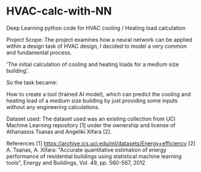 # HVAC-calc-with-NN
Deep Learning python code for HVAC cooling / Heating load calculation

Project Scope:
The project examines how a neural network can be applied within a design task of HVAC design, I decided to model a very common and fundamental process.

‘The initial calculation of cooling and heating loads for a medium size building’.

So the task became:

How to create a tool (trained AI model), which can predict the cooling and heating load of a medium size building by just providing some inputs without any engineering calculations.

Dataset used:
The dataset used was an existing collection from UCI Machine Learning repository [1] under the ownership and license of Athanasios Tsanas and Angeliki Xifara [2]. 






References
[1] https://archive.ics.uci.edu/ml/datasets/Energy+efficiency
[2] A. Tsanas, A. Xifara: "Accurate quantitative estimation of energy performance of residential buildings using statistical machine learning tools", Energy and Buildings, Vol. 49, pp. 560-567, 2012
